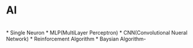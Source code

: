 # AI

<br>
* Single Neuron
* MLP(MultiLayer Perceptron)
* CNN(Convolutional Nueral Network)
* Reinforcement Algorithm
* Baysian Algorithm-

